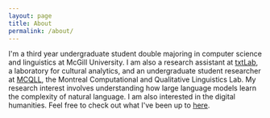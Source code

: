 ```yaml
---
layout: page
title: About
permalink: /about/
---
```


I'm a third year undergraduate student double majoring in computer science and linguistics  at McGill University. I am also a research assistant at [txtLab](https://txtlab.org/), a laboratory for cultural analytics, and an undergraduate student researcher at [MCQLL](http://mcqll.org/), the Montreal Computational and Qualitative Linguistics Lab. My research interest involves understanding how large language models learn the complexity of natural language. I am also interested in the digital humanities. Feel free to check out what I've been up to [here](../projects/). 




